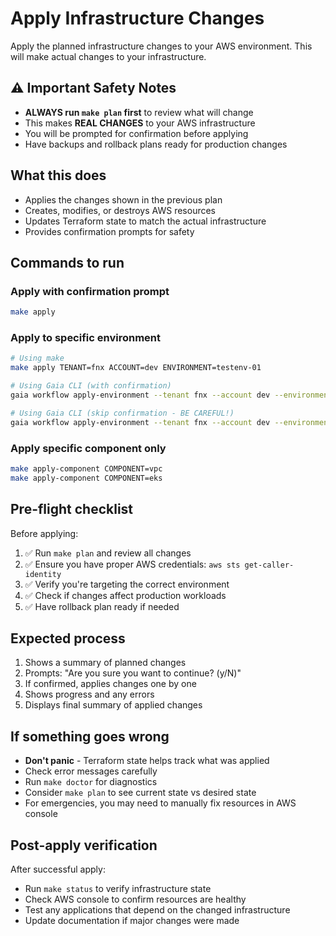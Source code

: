 # Apply Infrastructure Changes

Apply the planned infrastructure changes to your AWS environment. This will make actual changes to your infrastructure.

## ⚠️ Important Safety Notes
- **ALWAYS run `make plan` first** to review what will change
- This makes **REAL CHANGES** to your AWS infrastructure
- You will be prompted for confirmation before applying
- Have backups and rollback plans ready for production changes

## What this does
- Applies the changes shown in the previous plan
- Creates, modifies, or destroys AWS resources
- Updates Terraform state to match the actual infrastructure
- Provides confirmation prompts for safety

## Commands to run

### Apply with confirmation prompt
```bash
make apply
```

### Apply to specific environment
```bash
# Using make
make apply TENANT=fnx ACCOUNT=dev ENVIRONMENT=testenv-01

# Using Gaia CLI (with confirmation)
gaia workflow apply-environment --tenant fnx --account dev --environment testenv-01

# Using Gaia CLI (skip confirmation - BE CAREFUL!)
gaia workflow apply-environment --tenant fnx --account dev --environment testenv-01 --auto-approve
```

### Apply specific component only
```bash
make apply-component COMPONENT=vpc
make apply-component COMPONENT=eks
```

## Pre-flight checklist
Before applying:
1. ✅ Run `make plan` and review all changes
2. ✅ Ensure you have proper AWS credentials: `aws sts get-caller-identity`
3. ✅ Verify you're targeting the correct environment
4. ✅ Check if changes affect production workloads
5. ✅ Have rollback plan ready if needed

## Expected process
1. Shows a summary of planned changes
2. Prompts: "Are you sure you want to continue? (y/N)"
3. If confirmed, applies changes one by one
4. Shows progress and any errors
5. Displays final summary of applied changes

## If something goes wrong
- **Don't panic** - Terraform state helps track what was applied
- Check error messages carefully
- Run `make doctor` for diagnostics
- Consider `make plan` to see current state vs desired state
- For emergencies, you may need to manually fix resources in AWS console

## Post-apply verification
After successful apply:
- Run `make status` to verify infrastructure state
- Check AWS console to confirm resources are healthy
- Test any applications that depend on the changed infrastructure
- Update documentation if major changes were made